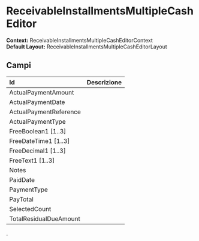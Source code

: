 # ReceivableInstallmentsMultipleCashEditor

**Context:** ReceivableInstallmentsMultipleCashEditorContext  
**Default Layout:** ReceivableInstallmentsMultipleCashEditorLayout

## Campi

| Id | Descrizione |
| :--- | :--- |
| ActualPaymentAmount |  |
| ActualPaymentDate |  |
| ActualPaymentReference |  |
| ActualPaymentType |  |
| FreeBoolean1 \[1..3\] |  |
| FreeDateTime1 \[1..3\] |  |
| FreeDecimal1 \[1..3\] |  |
| FreeText1 \[1..3\] |  |
| Notes |  |
| PaidDate |  |
| PaymentType |  |
| PayTotal |  |
| SelectedCount |  |
| TotalResidualDueAmount |  |

.